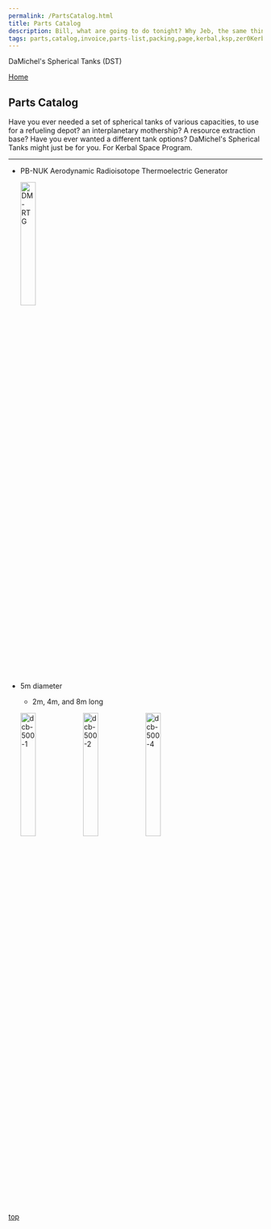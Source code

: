 ```yaml
---
permalink: /PartsCatalog.html
title: Parts Catalog
description: Bill, what are going to do tonight? Why Jeb, the same thing we do every night, Take over the world!
tags: parts,catalog,invoice,parts-list,packing,page,kerbal,ksp,zer0Kerbal,zedK
---
```


<!-- PartsCatalog.md v1.1.4.0
DaMichel's Spherical Tanks (DST)
created: 01 Feb 2022
updated: 15 May 2022 -->

<script src="https://kit.fontawesome.com/0ea5493613.js" crossorigin="anonymous"></script>
<i class="fa-solid fa-explosion fa-beat-fade fa-3x" style="--fa-beat-fade-opacity: 0.1; --fa-beat-fade-scale: 1.25;color: #FF7E03" ></i>

DaMichel's Spherical Tanks (DST)

[Home](./index.md)

## Parts Catalog

Have you ever needed a set of spherical tanks of various capacities, to use for a refueling depot? an interplanetary mothership? A resource extraction base? Have you ever wanted a different tank options? DaMichel's Spherical Tanks might just be for you. For Kerbal Space Program.

---

* PB-NUK Aerodynamic Radioisotope Thermoelectric Generator

  <img src="https://raw.githubusercontent.com/zer0Kerbal/SphericalTanks/master/GameData/SphericalTanks/Parts/%40thumbs/DM-RTG_icon.png" alt="DM-RTG" width="25%" height="25%" />

* 5m diameter
  * 2m, 4m, and 8m long

  <img src="https://raw.githubusercontent.com/zer0Kerbal/CargoBays/master/GameData/DaMichel/CargoBays/Parts/%40thumbs/dcb-500-1_icon.png" alt="dcb-500-1" width="25%" height="25%" /> <img src="https://raw.githubusercontent.com/zer0Kerbal/CargoBays/master/GameData/DaMichel/CargoBays/Parts/%40thumbs/dcb-500-2_icon.png" alt="dcb-500-2" width="25%" height="25%" /> <img src="https://raw.githubusercontent.com/zer0Kerbal/CargoBays/master/GameData/DaMichel/CargoBays/Parts/%40thumbs/dcb-500-4_icon.png" alt="dcb-500-4" width="25%" height="25%" />

[top](#Parts-Catalog)

<!-- this file CC BY-ND 4.0 by zer0Kerbal -->